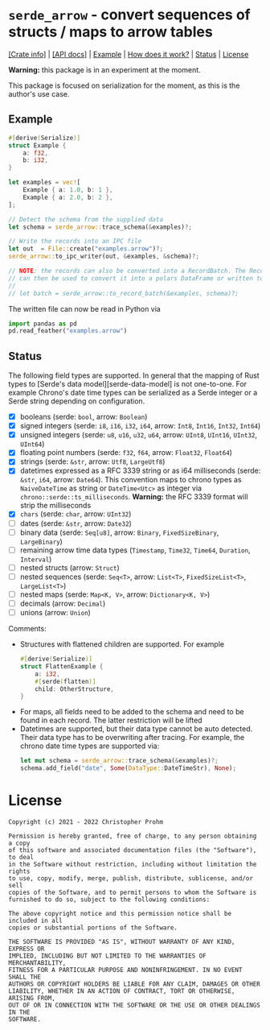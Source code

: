 # `serde_arrow` - convert sequences of structs / maps to arrow tables

[[Crate info]](https://crates.io/crates/serde_arrow)
| [[API docs]](https://docs.rs/serde_arrow/latest/serde_arrow/)
| [Example](#example)
| [How does it work?](Implementation.md)
| [Status](#status)
| [License](#license)

**Warning:** this package is in an experiment at the moment.

This package is focused on serialization for the moment, as this is the author's
use case.

## Example

```rust
#[derive(Serialize)]
struct Example {
    a: f32,
    b: i32,
}

let examples = vec![
    Example { a: 1.0, b: 1 },
    Example { a: 2.0, b: 2 },
];

// Detect the schema from the supplied data
let schema = serde_arrow::trace_schema(&examples)?;

// Write the records into an IPC file
let out  = File::create("examples.arrow")?;
serde_arrow::to_ipc_writer(out, &examples, &schema)?;

// NOTE: the records can also be converted into a RecordBatch. The RecordBatch
// can then be used to convert it into a polars DataFrame or written to parquet.
//
// let batch = serde_arrow::to_record_batch(&examples, schema)?;
```

The written file can now be read in Python via

```python
import pandas as pd
pd.read_feather("examples.arrow")
```

## Status

The following field types are supported. In general that the mapping of Rust
types to [Serde's data model][serde-data-model] is not one-to-one. For example
Chrono's date time types can be serialized as a Serde integer or a Serde string
depending on configuration.

- [x] booleans (serde: `bool`, arrow: `Boolean`)
- [x] signed integers (serde: `i8`, `i16`, `i32`, `i64`, arrow: `Int8`, `Int16`,
  `Int32`, `Int64`)
- [x] unsigned integers (serde: `u8`, `u16`, `u32`, `u64`, arrow: `UInt8`,
  `UInt16`, `UInt32`, `UInt64`)
- [x] floating point numbers (serde: `f32`, `f64`, arrow: `Float32`, `Float64`)
- [x] strings (serde: `&str`, arrow: `Utf8`, `LargeUtf8`)
- [x] datetimes expressed as a RFC 3339 string or as i64 milliseconds (serde:
  `&str`, `i64`, arrow: `Date64`). This convention maps to chrono types as
  `NaiveDateTime` as string or `DateTime<Utc>` as integer via
  `chrono::serde::ts_milliseconds`. **Warning:** the RFC 3339 format will strip
  the milliseconds
- [x] `chars` (serde: `char`, arrow: `UInt32`)
- [ ] dates (serde: `&str`, arrow: `Date32`)
- [ ] binary data (serde: `Seq[u8]`, arrow: `Binary`, `FixedSizeBinary`,
  `LargeBinary`)
- [ ] remaining arrow time data types (`Timestamp`, `Time32`, `Time64`,
  `Duration`, `Interval`)
- [ ] nested structs (arrow: `Struct`)
- [ ] nested sequences (serde: `Seq<T>`, arrow: `List<T>`, `FixedSizeList<T>`,
  `LargeList<T>`)
- [ ] nested maps (serde: `Map<K, V>`, arrow: `Dictionary<K, V>`)
- [ ] decimals (arrow: `Decimal`)
- [ ] unions (arrow: `Union`)

Comments:

- Structures with flattened children are supported. For example
    ```rust
    #[derive(Serialize)]
    struct FlattenExample {
        a: i32,
        #[serde(flatten)]
        child: OtherStructure,
    }
    ```
- For maps, all fields need to be added to the schema and need to be found in
  each record. The latter restriction will be lifted
- Datetimes are supported, but their data type cannot be auto detected. Their
  data type has to be overwriting after tracing. For example, the chrono date
  time types are supported via:
    ```rust
    let mut schema = serde_arrow::trace_schema(&examples)?;
    schema.add_field("date", Some(DataType::DateTimeStr), None);
    ```

# License

```text
Copyright (c) 2021 - 2022 Christopher Prohm

Permission is hereby granted, free of charge, to any person obtaining a copy
of this software and associated documentation files (the "Software"), to deal
in the Software without restriction, including without limitation the rights
to use, copy, modify, merge, publish, distribute, sublicense, and/or sell
copies of the Software, and to permit persons to whom the Software is
furnished to do so, subject to the following conditions:

The above copyright notice and this permission notice shall be included in all
copies or substantial portions of the Software.

THE SOFTWARE IS PROVIDED "AS IS", WITHOUT WARRANTY OF ANY KIND, EXPRESS OR
IMPLIED, INCLUDING BUT NOT LIMITED TO THE WARRANTIES OF MERCHANTABILITY,
FITNESS FOR A PARTICULAR PURPOSE AND NONINFRINGEMENT. IN NO EVENT SHALL THE
AUTHORS OR COPYRIGHT HOLDERS BE LIABLE FOR ANY CLAIM, DAMAGES OR OTHER
LIABILITY, WHETHER IN AN ACTION OF CONTRACT, TORT OR OTHERWISE, ARISING FROM,
OUT OF OR IN CONNECTION WITH THE SOFTWARE OR THE USE OR OTHER DEALINGS IN THE
SOFTWARE.
```
